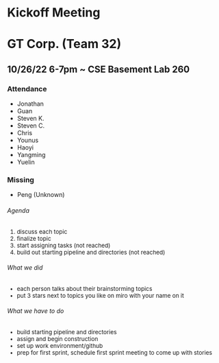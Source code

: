 # Kickoff Meeting

# GT Corp. (Team 32)

## 10/26/22 6-7pm ~ CSE Basement Lab 260

### **Attendance**

- Jonathan
- Guan
- Steven K.
- Steven C.
- Chris
- Younus
- Haoyi
- Yangming
- Yuelin

### **Missing**

- Peng (Unknown)

###### Agenda

<div style="font-size:10pt;">

1. discuss each topic
2. finalize topic
3. start assigning tasks (not reached)
4. build out starting pipeline and directories (not reached)

</div>

###### What we did

<div style="font-size:10pt;">

- each person talks about their brainstorming topics
- put 3 stars next to topics you like on miro with your name on it

</div>

###### What we have to do

<div style="font-size:10pt;">

- build starting pipeline and directories
- assign and begin construction
- set up work environment/github
- prep for first sprint, schedule first sprint meeting to come up with stories

</div>
